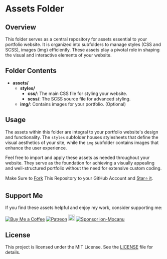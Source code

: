 # Assets Folder

## Overview

This folder serves as a central repository for assets essential to your portfolio website. It is organized into subfolders to manage styles (CSS and SCSS), images (img) efficiently. These assets play a pivotal role in shaping the visual and interactive elements of your website.

## Folder Contents

-   **assets/**
    -   **styles/**
        -   **css/**: The main CSS file for styling your website.
        -   **scss/**: The SCSS source file for advanced styling.
    -   **img/**: Contains images for your portfolio. (Optional)

## Usage

The assets within this folder are integral to your portfolio website's design and functionality. The `styles` subfolder houses stylesheets that define the visual aesthetics of your site, while the `img` subfolder contains images that enhance the user experience.

Feel free to import and apply these assets as needed throughout your website. They serve as the foundation for achieving a visually appealing and well-structured portfolio without the need for extensive custom coding.

Make Sure to [Fork](https://github.com/ion-Mocanu/portfolio/fork) This Repository to your GitHub Account and [Star⭐ it](https://github.com/ion-Mocanu/portfolio/stargazers).

## Support Me

If you find these assets helpful and enjoy my work, consider supporting me:

[![Buy Me a Coffee](https://img.shields.io/badge/Buy%20Me%20a%20Coffee-Donate-orange?logo=buy-me-a-coffee&s=20)](https://www.buymeacoffee.com/ionMocanu) [![Patreon](https://img.shields.io/badge/Patreon-Support-red?logo=patreon&s=20)](https://www.patreon.com/ion_Mocanu)
<a href="https://ko-fi.com/ionMocanu"><img src="https://ko-fi.com/img/githubbutton_sm.svg" alt="Ko-fi" height="20"></a> [![Sponsor ion-Mocanu](https://img.shields.io/badge/Sponsor-ion--Mocanu-brightgreen?logo=github)](https://github.com/sponsors/ion-Mocanu)

## License

This project is licensed under the MIT License. See the [LICENSE](https://github.com/ion-Mocanu/portfolio/blob/main/LICENSE.md) file for details.
